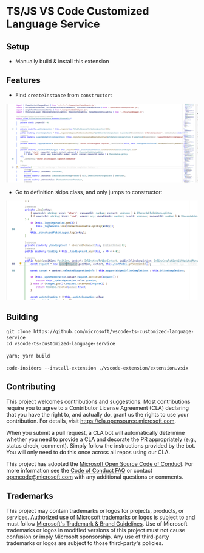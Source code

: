 # TS/JS VS Code Customized Language Service

## Setup

* Manually build & install this extension

## Features

* Find `createInstance` from `constructor`:

![demo1](./vscode-extension/docs/demo1.gif)

* Go to definition skips class, and only jumps to constructor:

![demo2](./vscode-extension/docs/demo2.gif)

## Building

```
git clone https://github.com/microsoft/vscode-ts-customized-language-service
cd vscode-ts-customized-language-service

yarn; yarn build

code-insiders --install-extension ./vscode-extension/extension.vsix
```

## Contributing

This project welcomes contributions and suggestions.  Most contributions require you to agree to a
Contributor License Agreement (CLA) declaring that you have the right to, and actually do, grant us
the rights to use your contribution. For details, visit https://cla.opensource.microsoft.com.

When you submit a pull request, a CLA bot will automatically determine whether you need to provide
a CLA and decorate the PR appropriately (e.g., status check, comment). Simply follow the instructions
provided by the bot. You will only need to do this once across all repos using our CLA.

This project has adopted the [Microsoft Open Source Code of Conduct](https://opensource.microsoft.com/codeofconduct/).
For more information see the [Code of Conduct FAQ](https://opensource.microsoft.com/codeofconduct/faq/) or
contact [opencode@microsoft.com](mailto:opencode@microsoft.com) with any additional questions or comments.

## Trademarks

This project may contain trademarks or logos for projects, products, or services. Authorized use of Microsoft 
trademarks or logos is subject to and must follow 
[Microsoft's Trademark & Brand Guidelines](https://www.microsoft.com/en-us/legal/intellectualproperty/trademarks/usage/general).
Use of Microsoft trademarks or logos in modified versions of this project must not cause confusion or imply Microsoft sponsorship.
Any use of third-party trademarks or logos are subject to those third-party's policies.
